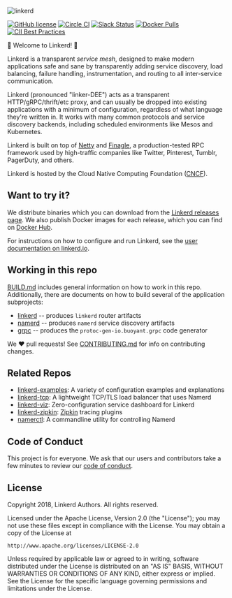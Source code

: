 ![linkerd][l5d-logo]

[![GitHub license][license-badge]](LICENSE)
[![Circle CI][l5d-ci-badge]][l5d-ci]
[![Slack Status][slack-badge]][slack]
[![Docker Pulls][docker-badge]][docker]
[![CII Best Practices][cii-badge]][cii]

:balloon: Welcome to Linkerd! :wave:

Linkerd is a transparent *service mesh*, designed to make modern applications
safe and sane by transparently adding service discovery, load balancing, failure
handling, instrumentation, and routing to all inter-service communication.

Linkerd (pronounced "linker-DEE") acts as a transparent HTTP/gRPC/thrift/etc
proxy, and can usually be dropped into existing applications with a minimum of
configuration, regardless of what language they're written in. It works with
many common protocols and service discovery backends, including scheduled
environments like Mesos and Kubernetes.

Linkerd is built on top of [Netty][netty] and [Finagle][finagle], a
production-tested RPC framework used by high-traffic companies like Twitter,
Pinterest, Tumblr, PagerDuty, and others.

Linkerd is hosted by the Cloud Native Computing Foundation ([CNCF][cncf]).

## Want to try it? ##

We distribute binaries which you can download from the [Linkerd releases
page][releases]. We also publish Docker images for each release, which you can
find on [Docker Hub][docker].

For instructions on how to configure and run Linkerd, see the [user
documentation on linkerd.io](https://linkerd.io).

## Working in this repo ##

[BUILD.md](BUILD.md) includes general information on how to work in this repo.
Additionally, there are documents on how to build several of the application
subprojects:

* [linkerd](linkerd/README.md) -- produces `linkerd` router artifacts
* [namerd](namerd/README.md) -- produces `namerd` service discovery artifacts
* [grpc](grpc/README.md) -- produces the `protoc-gen-io.buoyant.grpc` code generator

We :heart: pull requests! See [CONTRIBUTING.md](CONTRIBUTING.md) for info on
contributing changes.

## Related Repos ##

* [linkerd-examples][l5d-eg]: A variety of configuration examples and explanations
* [linkerd-tcp][l5d-tcp]: A lightweight TCP/TLS load balancer that uses Namerd
* [linkerd-viz][l5d-viz]: Zero-configuration service dashboard for Linkerd
* [linkerd-zipkin][l5d-zipkin]: [Zipkin][zipkin] tracing plugins
* [namerctl][namerctl]: A commandline utility for controlling Namerd

## Code of Conduct ##

This project is for everyone. We ask that our users and contributors take a few
minutes to review our [code of conduct][coc].

## License ##

Copyright 2018, Linkerd Authors. All rights reserved.

Licensed under the Apache License, Version 2.0 (the "License"); you may not use
these files except in compliance with the License. You may obtain a copy of the
License at

    http://www.apache.org/licenses/LICENSE-2.0

Unless required by applicable law or agreed to in writing, software distributed
under the License is distributed on an "AS IS" BASIS, WITHOUT WARRANTIES OR
CONDITIONS OF ANY KIND, either express or implied. See the License for the
specific language governing permissions and limitations under the License.

<!-- references -->
[cii-badge]:https://bestpractices.coreinfrastructure.org/projects/1445/badge
[cii]: https://bestpractices.coreinfrastructure.org/projects/1445
[cncf]: https://www.cncf.io/about
[coc]: https://github.com/linkerd/linkerd/wiki/Linkerd-code-of-conduct
[docker-badge]: https://img.shields.io/docker/pulls/buoyantio/linkerd.svg
[docker]: https://hub.docker.com/r/buoyantio/linkerd/
[finagle]: https://twitter.github.io/finagle/
[k8s]: https://k8s.io/
[l5d-ci-badge]: https://circleci.com/gh/linkerd/linkerd/tree/main.svg?style=shield&circle-token=06d80fc52dbaeaac316d09b7ad4ada6f7d2bf31f
[l5d-ci]: https://circleci.com/gh/linkerd/linkerd
[l5d-eg]: https://github.com/linkerd/linkerd-examples
[l5d-logo]: https://user-images.githubusercontent.com/9226/33582867-3e646e02-d90c-11e7-85a2-2e238737e859.png
[l5d-tcp]: https://github.com/linkerd/linkerd-tcp
[l5d-viz]: https://github.com/linkerd/linkerd-viz
[l5d-zipkin]: https://github.com/linkerd/linkerd-zipkin
[license-badge]: https://img.shields.io/github/license/linkerd/linkerd.svg
[namerctl]: https://github.com/linkerd/namerctl
[netty]: https://netty.io/
[slack-badge]: https://slack.linkerd.io/badge.svg
[slack]: https://slack.linkerd.io
[zipkin]: https://github.com/openzipkin/zipkin
[releases]: https://github.com/linkerd/linkerd/releases
